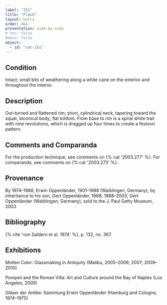 ```yaml
---
label: "151"
title: "Flask"
layout: entry
order: 464
presentation: side-by-side
# toc: false
#menu: false 
object:
  - id: "cat-151"
---
```


## Condition

Intact; small bits of weathering along a white cane on the exterior and throughout the interior.

## Description

Out-turned and flattened rim; short, cylindrical neck, tapering toward the squat, biconical body; flat bottom. From base to rim is a spiral white trail with nine revolutions, which is dragged up four times to create a festoon pattern.

## Comments and Comparanda

For the production technique, see comments on {% cat '2003.277' %}. For comparanda, see comments on {% cat '2003.273' %}.

## Provenance

By 1974–1988, Erwin Oppenländer, 1901–1988 (Waiblingen, Germany), by inheritance to his son, Gert Oppenländer, 1988; 1988–2003, Gert Oppenländer (Waiblingen, Germany), sold to the J. Paul Getty Museum, 2003

## Bibliography

{% cite 'von Saldern et al. 1974' %}, p. 132, no. 367.

## Exhibitions

Molten Color: Glassmaking in Antiquity (Malibu, 2005–2006; 2007; 2009–2010)

Pompeii and the Roman Villa: Art and Culture around the Bay of Naples (Los Angeles, 2009)

Gläser der Antike: Sammlung Erwin Oppenländer (Hamburg and Cologne, 1974–1975)